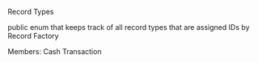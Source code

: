 Record Types

public enum that keeps track of all record types that are assigned IDs by Record Factory

Members:
Cash Transaction